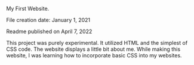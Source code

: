 My First Website.

File creation date:
January 1, 2021

Readme published on April 7, 2022

This project was purely experimental. It utilized HTML and the simplest 
of CSS code. The website displays a little bit about me. While making 
this website, I was learning how to incorporate basic CSS into my 
websites.
